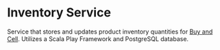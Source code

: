 # Inventory Service

Service that stores and updates product inventory quantities for [Buy and Cell](https://github.com/LexBedwell/BuyAndCell).
Utilizes a Scala Play Framework and PostgreSQL database.